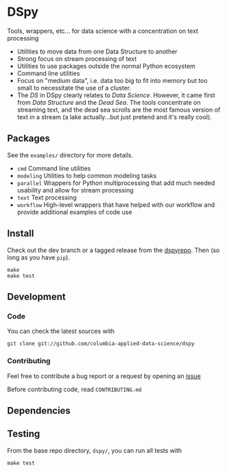 DSpy
====

Tools, wrappers, etc... for data science with a concentration on text processing

* Utilities to move data from one Data Structure to another
* Strong focus on stream processing of text
* Utilities to use packages outside the normal Python ecosystem
* Command line utilities
* Focus on "medium data", i.e. data too big to fit into memory but too small to necessitate the use of a cluster.
* The *DS* in DSpy clearly relates to *Data Science*.  However, it came first from *Data Structure* and the *Dead Sea*.  The tools concentrate on streaming text, and the dead sea scrolls are the most famous version of text in a stream (a lake actually...but just pretend and it's really cool).


Packages
--------

See the `examples/` directory for more details.

* `cmd` Command line utilities
* `modeling` Utilities to help common modeling tasks
* `parallel` Wrappers for Python multiprocessing that add much needed usability and allow for stream processing
* `text` Text processing
* `workflow` High-level wrappers that have helped with our workflow and provide additional examples of code use

Install
-------
Check out the dev branch or a tagged release from the [dspyrepo][dspyrepo].  Then (so long as you have `pip`).

    make
    make test

Development
-----------

### Code

You can check the latest sources with

    git clone git://github.com/columbia-applied-data-science/dspy

### Contributing

Feel free to contribute a bug report or a request by opening an [issue](https://github.com/columbia-applied-data-science/dspy/issues)

Before contributing code, read `CONTRIBUTING.md`

Dependencies
------------

Testing
-------
From the base repo directory, `dspy/`, you can run all tests with

    make test

[dspyrepo]: https://github.com/columbia-applied-data-science/dspy
